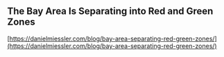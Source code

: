 ## The Bay Area Is Separating into Red and Green Zones
  
  [https://danielmiessler.com/blog/bay-area-separating-red-green-zones/](https://danielmiessler.com/blog/bay-area-separating-red-green-zones/)